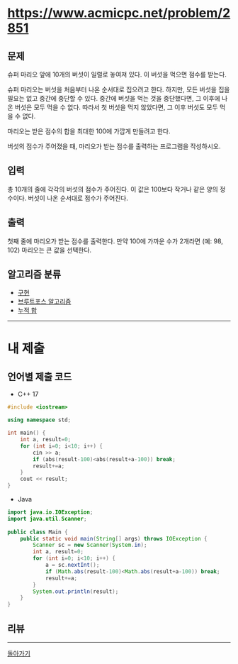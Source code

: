 # https://www.acmicpc.net/problem/2851

## 문제

슈퍼 마리오 앞에 10개의 버섯이 일렬로 놓여져 있다. 이 버섯을 먹으면 점수를 받는다.

슈퍼 마리오는 버섯을 처음부터 나온 순서대로 집으려고 한다. 하지만, 모든 버섯을 집을 필요는 없고 중간에 중단할 수 있다. 중간에 버섯을 먹는 것을 중단했다면, 그 이후에 나온 버섯은 모두 먹을 수 없다. 따라서 첫 버섯을 먹지 않았다면, 그 이후 버섯도 모두 먹을 수 없다.

마리오는 받은 점수의 합을 최대한 100에 가깝게 만들려고 한다.

버섯의 점수가 주어졌을 때, 마리오가 받는 점수를 출력하는 프로그램을 작성하시오.

## 입력

총 10개의 줄에 각각의 버섯의 점수가 주어진다. 이 값은 100보다 작거나 같은 양의 정수이다. 버섯이 나온 순서대로 점수가 주어진다.

## 출력

첫째 줄에 마리오가 받는 점수를 출력한다. 만약 100에 가까운 수가 2개라면 (예: 98, 102) 마리오는 큰 값을 선택한다.
## 알고리즘 분류

- [구현](https://www.acmicpc.net/problem/tag/102)
- [브루트포스 알고리즘](https://www.acmicpc.net/problem/tag/125)
- [누적 합](https://www.acmicpc.net/problem/tag/139)

---
# 내 제출

## 언어별 제출 코드

- C++ 17
``` c++
#include <iostream>

using namespace std;

int main() {
    int a, result=0;
    for (int i=0; i<10; i++) {
        cin >> a;
        if (abs(result-100)<abs(result+a-100)) break;
        result+=a;
    }
    cout << result;
}
```

- Java
``` java
import java.io.IOException;  
import java.util.Scanner;  
  
public class Main {  
    public static void main(String[] args) throws IOException {  
        Scanner sc = new Scanner(System.in);  
        int a, result=0;  
        for (int i=0; i<10; i++) {  
            a = sc.nextInt();  
            if (Math.abs(result-100)<Math.abs(result+a-100)) break;  
            result+=a;  
        }  
        System.out.println(result);  
    }  
}
```

## 리뷰




---
[돌아가기](../SSAFY_11th_study.md)